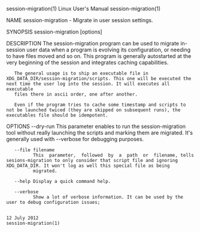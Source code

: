 session-migration(1)                                                                       Linux User's Manual                                                                       session-migration(1)

NAME
       session-migration - Migrate in user session settings.

SYNOPSIS
       session-migration [options]

DESCRIPTION
       The  session-migration  program  can  be  used  to  migrate in-session user data when a program is evolving its configuration, or needing to have files moved and so on. This program is generally
       autostarted at the very beginning of the session and integrates caching capabilities.

       The general usage is to ship an executable file in XDG_DATA_DIR/session-migration/scripts. This one will be executed the next time the user log into the session. It will executes all  executable
       files there in ascii order, one after another.

       Even if the program tries to cache some timestamp and scripts to not be launched twiced (they are skipped on subsequent runs), the executables file should be idempotent.

OPTIONS
       --dry-run
              This parameter enables to run the session-migration tool without really launching the scripts and marking them are migrated. It's generally used with --verbose for debugging purposes.

       --file filename
              This  parameter,  followed  by  a  path  or  filename, tells sesions-migration to only consider that script file and ignoring XDG_DATA_DIR. It won't log as well this special file as being
              migrated.

       --help Display a quick command help.

       --verbose
              Show a lot of verbose information. It can be used by the user to debug configuration issues;

                                                                                               12 July 2012                                                                          session-migration(1)
